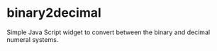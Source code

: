 # binary2decimal
Simple Java Script widget to convert between the binary and decimal numeral systems.
